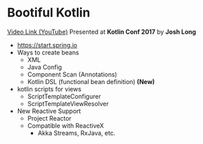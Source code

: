 # Bootiful Kotlin

[Video Link (YouTube)](https://www.youtube.com/watch?v=SlBRce-aBOc&index=12&list=PLQ176FUIyIUY6UK1cgVsbdPYA3X5WLam5)
Presented at **Kotlin Conf 2017** by **Josh Long**

 * https://start.spring.io
 * Ways to create beans
   * XML
   * Java Config
   * Component Scan (Annotations)
   * Kotlin DSL (functional bean definition) **(New)**
 * kotlin scripts for views
   * ScriptTemplateConfigurer
   * ScriptTemplateViewResolver
 * New Reactive Support
   * Project Reactor
   * Compatible with ReactiveX
     * Akka Streams, RxJava, etc. 
 
 